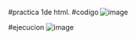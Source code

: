 #practica 1de html.
#codigo
![image](https://github.com/user-attachments/assets/d45df218-d165-4fa9-978b-49f818dbbbaf)

#ejecucion
![image](https://github.com/user-attachments/assets/6a0df5ca-47ad-428b-9ac4-4a1dac0d719a)
